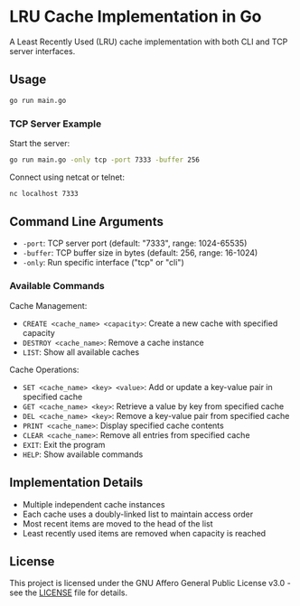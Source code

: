 # LRU Cache Implementation in Go

A Least Recently Used (LRU) cache implementation with both CLI and TCP server interfaces.

## Usage

```bash
go run main.go
```

### TCP Server Example

Start the server:
```bash
go run main.go -only tcp -port 7333 -buffer 256
```

Connect using netcat or telnet:
```bash
nc localhost 7333
```

## Command Line Arguments

- `-port`: TCP server port (default: "7333", range: 1024-65535)
- `-buffer`: TCP buffer size in bytes (default: 256, range: 16-1024)
- `-only`: Run specific interface ("tcp" or "cli")

### Available Commands

Cache Management:
- `CREATE <cache_name> <capacity>`: Create a new cache with specified capacity
- `DESTROY <cache_name>`: Remove a cache instance
- `LIST`: Show all available caches

Cache Operations:
- `SET <cache_name> <key> <value>`: Add or update a key-value pair in specified cache
- `GET <cache_name> <key>`: Retrieve a value by key from specified cache
- `DEL <cache_name> <key>`: Remove a key-value pair from specified cache
- `PRINT <cache_name>`: Display specified cache contents
- `CLEAR <cache_name>`: Remove all entries from specified cache
- `EXIT`: Exit the program
- `HELP`: Show available commands

## Implementation Details

- Multiple independent cache instances
- Each cache uses a doubly-linked list to maintain access order
- Most recent items are moved to the head of the list
- Least recently used items are removed when capacity is reached

## License

This project is licensed under the GNU Affero General Public License v3.0 - see the [LICENSE](LICENSE) file for details.